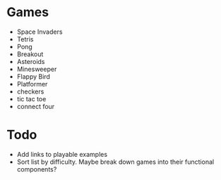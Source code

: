 # Games
- Space Invaders
- Tetris
- Pong
- Breakout
- Asteroids
- Minesweeper
- Flappy Bird
- Platformer
- checkers
- tic tac toe
- connect four

# Todo
- Add links to playable examples
- Sort list by difficulty. Maybe break down games into their functional components?
